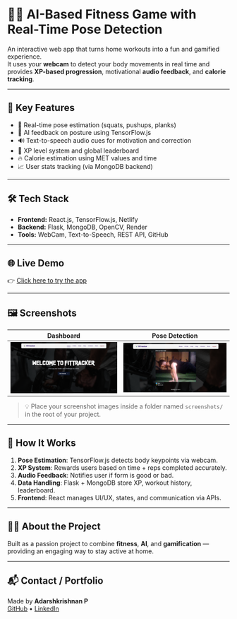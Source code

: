 # 🏋️‍♂️ AI-Based Fitness Game with Real-Time Pose Detection

An interactive web app that turns home workouts into a fun and gamified experience.  
It uses your **webcam** to detect your body movements in real time and provides **XP-based progression**, motivational **audio feedback**, and **calorie tracking**.

---

## 🚀 Key Features

- 🎯 Real-time pose estimation (squats, pushups, planks)
- 🧠 AI feedback on posture using TensorFlow.js
- 🔊 Text-to-speech audio cues for motivation and correction
- 🧬 XP level system and global leaderboard
- 🔥 Calorie estimation using MET values and time
- 📈 User stats tracking (via MongoDB backend)

---

## 🛠️ Tech Stack

- **Frontend:** React.js, TensorFlow.js, Netlify
- **Backend:** Flask, MongoDB, OpenCV, Render
- **Tools:** WebCam, Text-to-Speech, REST API, GitHub

---

## 🌐 Live Demo

👉 [Click here to try the app](https://your-netlify-link.netlify.app)

---

## 🖼️ Screenshots

| Dashboard | Pose Detection |
|-----------|----------------|
| ![dashboard](./screenshots/dashboard.png) | ![pose](./screenshots/pose.png) |

> 💡 Place your screenshot images inside a folder named `screenshots/` in the root of your project.

---

## 🧪 How It Works

1. **Pose Estimation**: TensorFlow.js detects body keypoints via webcam.
2. **XP System**: Rewards users based on time + reps completed accurately.
3. **Audio Feedback**: Notifies user if form is good or bad.
4. **Data Handling**: Flask + MongoDB store XP, workout history, leaderboard.
5. **Frontend**: React manages UI/UX, states, and communication via APIs.

---

## 👨‍💻 About the Project

Built as a passion project to combine **fitness**, **AI**, and **gamification** — providing an engaging way to stay active at home.

---

## 📬 Contact / Portfolio

Made by **Adarshkrishnan P**  
[GitHub](https://github.com/AdarshKrishnan007) • [LinkedIn](https://linkedin.com/in/yourname)  

